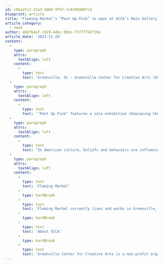 ```yaml
---
id: c0ba37c2-23a3-4d8d-9fb7-7c4398800fcd
blueprint: article
title: 'Fleming Markel’s “Pent Up Pink” to open at GCCA’s Main Gallery Exhibition opens First Friday, December 1st, 2023'
article_category:
  - news
author: 4bbfb4a7-c929-44bc-9b6c-75777742f264
article_date: '2023-11-28'
content:
  -
    type: paragraph
    attrs:
      textAlign: left
    content:
      -
        type: text
        text: 'Greenville, SC – Greenville Center for Creative Arts (GCCA) is excited to announce the opening of their Main Gallery exhibition, Pent Up Pink by Fleming Markel. GCCA will hold the opening reception on Friday, December 1st from 6-9 PM and continues on display until Wednesday, January 24th, 2024. During the opening reception CEO, Jess Burgess, will give opening remarks for the exhibition. GCCA’s Main Gallery exhibition Pent Up Pink is generously supported by media sponsor TOWN.'
  -
    type: paragraph
    attrs:
      textAlign: left
    content:
      -
        type: text
        text: '"Pent Up Pink" features a solo exhibition showcasing the artwork of local Greenville artist, Fleming Markel. Markel''s sculptures question and defy consumerism, along with the methods and myths it perpetuates about womanhood and femininity. The exhibition consists of 12 life-sized, freestanding sculptures made from everyday feminine materials arranged in a maze-like exhibition space. This layout creates alcoves, enabling individual observation and interaction with each sculpture.'
  -
    type: paragraph
    attrs:
      textAlign: left
    content:
      -
        type: text
        text: "In American culture, beliefs and behaviors are influenced by institutional traditions, including governance, religion, society, and family. Many of these traditional beliefs are, indeed, myths. Fueled by consumerism, these myths wield substantial influence over our daily lives, particularly shaping the self-perception and worldview of and about women. Markel challenges these prescriptive myths by composing her sculptures with everyday consumer products marketed toward women. The approach is lighthearted, embracing the absurd, and paying homage to the Feminist Art movement of the 1970s. Markel's sculptures are personal and autobiographical, symbolizing an ongoing effort to debunk these controlling myths one step at a time as part of a feminist life journey."
  -
    type: paragraph
    attrs:
      textAlign: left
    content:
      -
        type: text
        text: 'Fleming Markel'
      -
        type: hardBreak
      -
        type: text
        text: 'Fleming Markel currently lives and works in Greenville, SC.  She is the Director of Greenville Technical College’s Benson Campus Galleries. She holds a BA from Winthrop University, a MEd from the University of South Carolina, and an MFA from Clemson University.'
      -
        type: hardBreak
      -
        type: text
        text: 'About GCCA'
      -
        type: hardBreak
      -
        type: text
        text: 'Greenville Center for Creative Arts is a non-profit organization that aims to enrich the cultural fabric of the community through visual arts promotion, education, and inspiration. GCCA’s galleries are open Tuesdays-Fridays from 9am - 5pm & Saturdays from 11am-3pm. For more information, visit www.artcentergreenville.org, call 864-735-3948, or check out GCCA on Facebook (Greenville Center for Creative Arts) & Instagram (@artcentergvl).'
---
```

